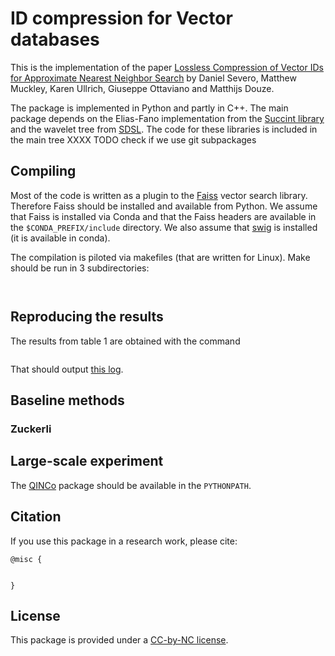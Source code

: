 
# ID compression for Vector databases 

This is the implementation of the paper [Lossless Compression of Vector IDs for Approximate Nearest Neighbor Search](http://arxiv.org/pdf/fill_link_when_ready) by Daniel Severo, Matthew Muckley, Karen Ullrich, Giuseppe Ottaviano and Matthijs Douze. 

The package is implemented in Python and partly in C++.
The main package depends on the Elias-Fano implementation from the [Succint library](https://github.com/ot/succinct/blob/master/elias_fano.hpp) and the wavelet tree from [SDSL](https://github.com/simongog/sdsl-lite). 
The code for these libraries is included in the main tree XXXX TODO check if we use git subpackages 

## Compiling 

Most of the code is written as a plugin to the [Faiss](https://github.com/facebookresearch/faiss) vector search library. 
Therefore Faiss should be installed and available from Python.
We assume that Faiss is installed via Conda and that the Faiss headers are available in the `$CONDA_PREFIX/include` directory. 
We also assume that [swig](https://swig.org/) is installed (it is available in conda). 

The compilation is piloted via makefiles (that are written for Linux). 
Make should be run in 3 subdirectories: 
```


```

## Reproducing the results 

The results from table 1 are obtained with the command 

```

```

That should output [this log](link_to_a_gist).


## Baseline methods 


### Zuckerli 



## Large-scale experiment

The [QINCo](https://github.com/facebookresearch/Qinco/tree/main/qinco_v1) package should be available in the `PYTHONPATH`.


## Citation 

If you use this package in a research work, please cite: 

```
@misc {


}
```

## License 

This package is provided under a [CC-by-NC license](https://creativecommons.org/licenses/by-nc/4.0/deed.en).
